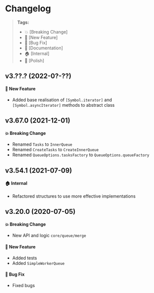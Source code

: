Changelog
=========

> **Tags:**
> - :boom:       [Breaking Change]
> - :rocket:     [New Feature]
> - :bug:        [Bug Fix]
> - :memo:       [Documentation]
> - :house:      [Internal]
> - :nail_care:  [Polish]

## v3.??.? (2022-0?-??)

#### :rocket: New Feature

* Added base realisation of `[Symbol.iterator]` and `[Symbol.asyncIterator]` methods to abstract class

## v3.67.0 (2021-12-01)

#### :boom: Breaking Change

* Renamed `Tasks` to `InnerQueue`
* Renamed `CreateTasks` to `CreateInnerQueue`
* Renamed `QueueOptions.tasksFactory` to `QueueOptions.queueFactory`

## v3.54.1 (2021-07-09)

#### :house: Internal

* Refactored structures to use more effective implementations

## v3.20.0 (2020-07-05)

#### :boom: Breaking Change

* New API and logic `core/queue/merge`

#### :rocket: New Feature

* Added tests
* Added `SimpleWorkerQueue`

#### :bug: Bug Fix

* Fixed bugs
